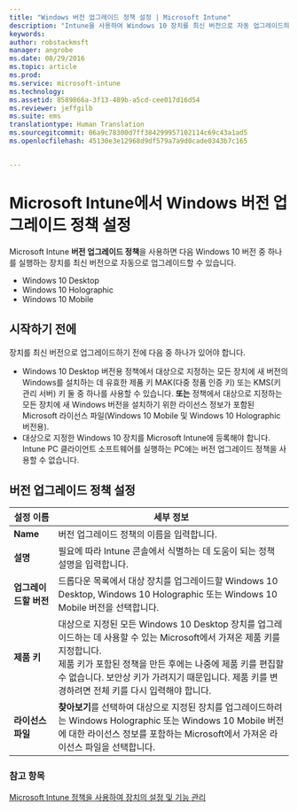 ```yaml
---
title: "Windows 버전 업그레이드 정책 설정 | Microsoft Intune"
description: "Intune을 사용하여 Windows 10 장치를 최신 버전으로 자동 업그레이드하는 방법을 알아봅니다."
keywords: 
author: robstackmsft
manager: angrobe
ms.date: 08/29/2016
ms.topic: article
ms.prod: 
ms.service: microsoft-intune
ms.technology: 
ms.assetid: 8589866a-3f13-489b-a5cd-cee017d16d54
ms.reviewer: jeffgilb
ms.suite: ems
translationtype: Human Translation
ms.sourcegitcommit: 06a9c78300d7ff384299957102114c69c43a1ad5
ms.openlocfilehash: 45130e3e12968d9df579a7a9d0cade0343b7c165


---
```


# Microsoft Intune에서 Windows 버전 업그레이드 정책 설정
Microsoft Intune **버전 업그레이드 정책**을 사용하면 다음 Windows 10 버전 중 하나를 실행하는 장치를 최신 버전으로 자동으로 업그레이드할 수 있습니다.
* Windows 10 Desktop
* Windows 10 Holographic
* Windows 10 Mobile

## 시작하기 전에
장치를 최신 버전으로 업그레이드하기 전에 다음 중 하나가 있어야 합니다.
* Windows 10 Desktop 버전용 정책에서 대상으로 지정하는 모든 장치에 새 버전의 Windows를 설치하는 데 유효한 제품 키 MAK(다중 정품 인증 키) 또는 KMS(키 관리 서버) 키 둘 중 하나를 사용할 수 있습니다.
**또는** 정책에서 대상으로 지정하는 모든 장치에 새 Windows 버전을 설치하기 위한 라이선스 정보가 포함된 Microsoft 라이선스 파일(Windows 10 Mobile 및 Windows 10 Holographic 버전용).
* 대상으로 지정한 Windows 10 장치를 Microsoft Intune에 등록해야 합니다. Intune PC 클라이언트 소프트웨어를 실행하는 PC에는 버전 업그레이드 정책을 사용할 수 없습니다.

## 버전 업그레이드 정책 설정

|설정 이름|세부 정보|
|-|-|
|**Name**|버전 업그레이드 정책의 이름을 입력합니다.|
|**설명**|필요에 따라 Intune 콘솔에서 식별하는 데 도움이 되는 정책 설명을 입력합니다.
|**업그레이드할 버전**|드롭다운 목록에서 대상 장치를 업그레이드할 Windows 10 Desktop, Windows 10 Holographic 또는 Windows 10 Mobile 버전을 선택합니다.
|**제품 키**|대상으로 지정된 모든 Windows 10 Desktop 장치를 업그레이드하는 데 사용할 수 있는 Microsoft에서 가져온 제품 키를 지정합니다.<br>제품 키가 포함된 정책을 만든 후에는 나중에 제품 키를 편집할 수 없습니다. 보안상 키가 가려지기 때문입니다. 제품 키를 변경하려면 전체 키를 다시 입력해야 합니다.
|**라이선스 파일**|**찾아보기**를 선택하여 대상으로 지정된 장치를 업그레이드하려는 Windows Holographic 또는 Windows 10 Mobile 버전에 대한 라이선스 정보를 포함하는 Microsoft에서 가져온 라이선스 파일을 선택합니다.

### 참고 항목
[Microsoft Intune 정책을 사용하여 장치의 설정 및 기능 관리](manage-settings-and-features-on-your-devices-with-microsoft-intune-policies.md)



<!--HONumber=Aug16_HO5-->


